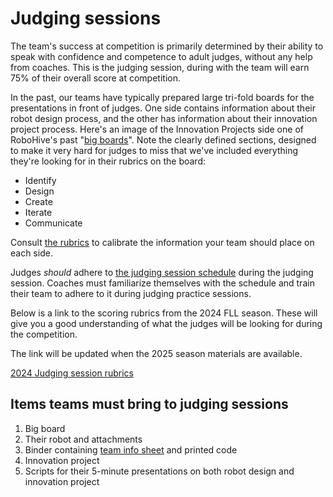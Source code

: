 # Judging sessions

The team's success at competition is primarily determined by their ability to speak with confidence and competence to adult judges, without any help from coaches. This is the judging session, during with the team will earn 75% of their overall score at competition.

In the past, our teams have typically prepared large tri-fold boards for the presentations in front of judges.
One side contains information about their robot design process, and the other has information about their innovation project process.
Here's an image of the Innovation Projects side one of RoboHive's past "[big boards](https://drive.google.com/file/d/1dWgPnZCABhIxExqyap8WQrdv5YHtSc4U/view?usp=drive_link)".
Note the clearly defined sections, designed to make it very hard
for judges to miss that we've included everything they're looking
for in their rubrics on the board:

* Identify
* Design
* Create
* Iterate
* Communicate

Consult [the rubrics](https://drive.google.com/file/d/1sbdovg4exViOd3oRE62bEMWTilxyC7IF/view?usp=drive_link) to calibrate the information your team should place on each side.

Judges *should* adhere to [the judging session schedule](https://drive.google.com/file/d/1rXaBYmsA77_7waB2veSIbbPOPECUuKjF/view?usp=drive_link) during the judging session.
Coaches must familiarize themselves with the schedule and train their team to adhere to it during judging practice sessions.

Below is a link to the scoring rubrics from the 2024 FLL season. These will give you a good understanding of what the judges will be looking for during the competition.

The link will be updated when the 2025 season materials are available.

[2024 Judging session rubrics](https://drive.google.com/file/d/1sbdovg4exViOd3oRE62bEMWTilxyC7IF/view?usp=drive_link)

## Items teams must bring to judging sessions

1. Big board
2. Their robot and attachments
3. Binder containing [team info sheet](https://drive.google.com/file/d/1BKhL1-d2q-bZ34Ha7FCOqvlMSKhCjpcw/view?usp=drive_link) and printed code
4. Innovation project
5. Scripts for their 5-minute presentations on both robot design and innovation project
